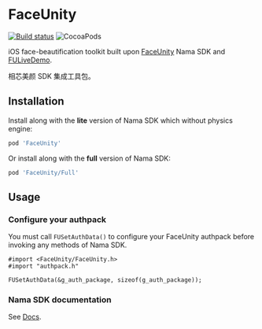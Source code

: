 # FaceUnity

[![Build status](https://github.com/ElfSundae/FaceUnity/workflows/Build/badge.svg)](https://github.com/ElfSundae/FaceUnity/actions?query=workflow%3ABuild)
![CocoaPods](https://img.shields.io/cocoapods/v/FaceUnity)

iOS face-beautification toolkit built upon [FaceUnity](https://www.faceunity.com) Nama SDK and [FULiveDemo](https://github.com/Faceunity/FULiveDemo).

相芯美颜 SDK 集成工具包。

## Installation

Install along with the **lite** version of Nama SDK which without physics engine:

```ruby
pod 'FaceUnity'
```

Or install along with the **full** version of Nama SDK:

```ruby
pod 'FaceUnity/Full'
```

## Usage

### Configure your authpack

You must call `FUSetAuthData()` to configure your FaceUnity authpack before invoking any methods of Nama SDK.

```objc
#import <FaceUnity/FaceUnity.h>
#import "authpack.h"

FUSetAuthData(&g_auth_package, sizeof(g_auth_package));
```

### Nama SDK documentation

See [Docs](Docs/).
